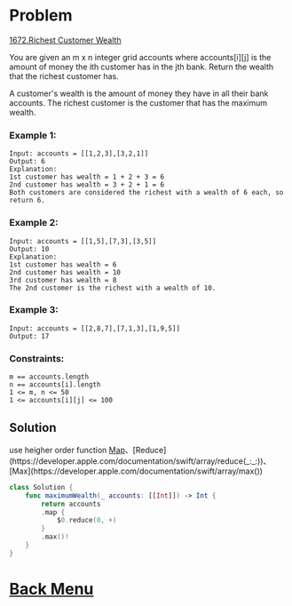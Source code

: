 # Problem
[1672.Richest Customer Wealth](https://leetcode.com/problems/richest-customer-wealth/)

You are given an m x n integer grid accounts where accounts[i][j] is the amount of money the i​​​​​​​​​​​th​​​​ customer has in the j​​​​​​​​​​​th​​​​ bank. Return the wealth that the richest customer has.

A customer's wealth is the amount of money they have in all their bank accounts. The richest customer is the customer that has the maximum wealth.

 
### Example 1:
```
Input: accounts = [[1,2,3],[3,2,1]]
Output: 6
Explanation:
1st customer has wealth = 1 + 2 + 3 = 6
2nd customer has wealth = 3 + 2 + 1 = 6
Both customers are considered the richest with a wealth of 6 each, so return 6.
```

### Example 2:
```
Input: accounts = [[1,5],[7,3],[3,5]]
Output: 10
Explanation: 
1st customer has wealth = 6
2nd customer has wealth = 10 
3rd customer has wealth = 8
The 2nd customer is the richest with a wealth of 10.
```

### Example 3:

```
Input: accounts = [[2,8,7],[7,1,3],[1,9,5]]
Output: 17
```

### Constraints:
```
m == accounts.length
n == accounts[i].length
1 <= m, n <= 50
1 <= accounts[i][j] <= 100
```

## Solution

use heigher order function [Map](https://developer.apple.com/documentation/swift/array/map(_:)-87c4d)、[Reduce](https://developer.apple.com/documentation/swift/array/reduce(_:_:))、[Max](https://developer.apple.com/documentation/swift/array/max())

```swift
class Solution {
    func maximumWealth(_ accounts: [[Int]]) -> Int {
        return accounts
        .map { 
            $0.reduce(0, +) 
        }
        .max()!
    }
}
````

# [Back Menu](../README.md#Easy)